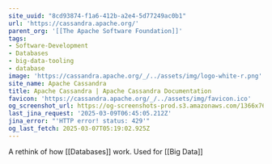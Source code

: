 ```yaml
---
site_uuid: "8cd93874-f1a6-412b-a2e4-5d77249ac0b1"
url: 'https://cassandra.apache.org/'
parent_org: '[[The Apache Software Foundation]]'
tags:
- Software-Development
- Databases
- big-data-tooling
- database
image: 'https://cassandra.apache.org/_/../assets/img/logo-white-r.png'
site_name: Apache Cassandra
title: Apache Cassandra | Apache Cassandra Documentation
favicon: 'https://cassandra.apache.org/_/../assets/img/favicon.ico'
og_screenshot_url: https://og-screenshots-prod.s3.amazonaws.com/1366x768/80/false/1eb942c9dce57155686ed1fec8569e4217023d90b447296610d9a5517a5cb37b.jpeg
last_jina_request: '2025-03-09T06:45:05.212Z'
jina_error: "'HTTP error! status: 429'"
og_last_fetch: 2025-03-07T05:19:02.925Z
---
```

A rethink of how [[Databases]] work. Used for [[Big Data]]
